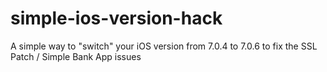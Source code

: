 simple-ios-version-hack
=======================

A simple way to "switch" your iOS version from 7.0.4 to 7.0.6 to fix the SSL Patch / Simple Bank App issues
